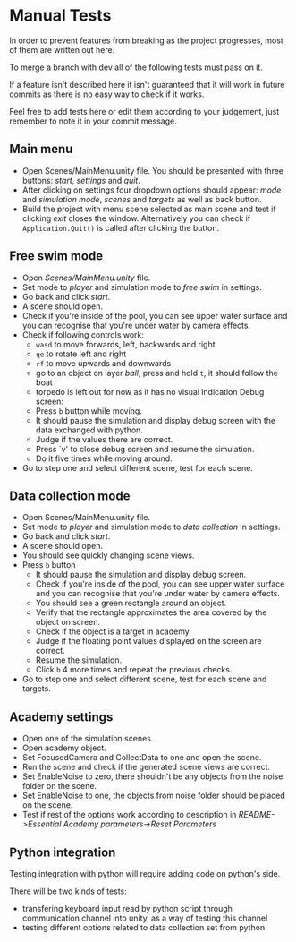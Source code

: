 # Manual Tests

In order to prevent features from breaking as the project progresses, most of them are written out here. 

To merge a branch with dev all of the following tests must pass on it. 

If a feature isn't described here it isn't guaranteed that it will work in future commits as there is no easy way to check if it works. 

Feel free to add tests here or edit them according to your judgement, just remember to note it in your commit message.

## Main menu
- Open Scenes/MainMenu.unity file. You should be presented with three buttons: *start*, *settings* and *quit*.
- After clicking on settings four dropdown options should appear: *mode* and *simulation mode*, *scenes* and *targets* as well as back button.
- Build the project with menu scene selected as main scene and test if clicking *exit* closes the window. Alternatively you can check if `Application.Quit()` is called after clicking the button.

## Free swim mode
- Open *Scenes/MainMenu.unity* file.
- Set mode to *player* and simulation mode to *free swim* in settings.
- Go back and click *start*.
- A scene should open.
- Check if you're inside of the pool, you can see upper water surface and you can recognise that you're under water by camera effects.
- Check if following controls work:
	- `wasd` to move forwards, left, backwards and right
	- `qe` to rotate left and right
	- `rf` to move upwards and downwards
	- go to an object on layer *ball*, press and hold `t`, it should follow the boat
	- torpedo is left out for now as it has no visual indication
Debug screen:
	- Press `b` button while moving.
	- It should pause the simulation and display debug screen with the data exchanged with python. 
	- Judge if the values there are correct. 
	- Press `v' to close debug screen and resume the simulation.
	- Do it five times while moving around.
- Go to step one and select different scene, test for each scene.

## Data collection mode
- Open Scenes/MainMenu.unity file.
- Set mode to *player* and simulation mode to *data collection* in settings.
- Go back and click *start*.
- A scene should open.
- You should see quickly changing scene views.
- Press `b` button
	- It should pause the simulation and display debug screen.
	- Check if you're inside of the pool, you can see upper water surface and you can recognise that you're under water by camera effects.
	- You should see a green rectangle around an object.
	- Verify that the rectangle approximates the area covered by the object on screen. 
	- Check if the object is a target in academy.
	- Judge if the floating point values displayed on the screen are correct. 
	- Resume the simulation.
	- Click `b` 4 more times and repeat the previous checks.
- Go to step one and select different scene, test for each scene and targets.

## Academy settings
- Open one of the simulation scenes.
- Open academy object.
- Set FocusedCamera and CollectData to one and open the scene.
- Run the scene and check if the generated scene views are correct.
- Set EnableNoise to zero, there shouldn't be any objects from the noise folder on the scene.
- Set EnableNoise to one, the objects from noise folder should be placed on the scene. 
- Test if rest of the options work according to description in *README->Essential Academy parameters->Reset Parameters*

## Python integration

Testing integration with python will require adding code on python's side. 

There will be two kinds of tests:
- transfering keyboard input read by python script through communication channel into unity, as a way of testing this channel
- testing different options related to data collection set from python